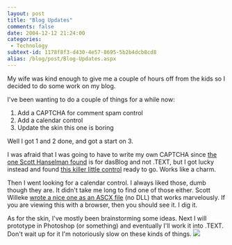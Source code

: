 ```yaml
---
layout: post
title: "Blog Updates"
comments: false
date: 2004-12-12 21:24:00
categories:
 - Technology
subtext-id: 1178f8f3-d430-4e57-8695-5b2b4dcb8cd8
alias: /blog/post/Blog-Updates.aspx
---
```



My wife was kind enough to give me a couple of hours off from the kids so I decided to do some work on my blog.

I've been wanting to do a couple of things for a while now:

  1. Add a CAPTCHA for comment spam control
  2. Add a calendar control
  3. Update the skin this one is boring

Well I got 1 and 2 done, and got a start on 3.

I was afraid that I was going to have to write my own CAPTCHA since [the one Scott Hanselman found](http://www.hanselman.com/blog/PermaLink.aspx?guid=99b2e3e9-5597-4883-a015-d77c3246a2a8) is for dasBlog and not .TEXT, but I got lucky instead and found [this killer little control](http://roudybob.net/archive/2004/11/11/1631.aspx) ready to go. Works like a charm.

Then I went looking for a calendar control. I always liked those, dumb though they are. It didn't take me long to find one of those either. Scott Willeke [wrote a nice one as an ASCX file](http://blogs.pingpoet.com/overflow/archive/2004/02/14/304.aspx) (no DLL) that works marvelously. If you are viewing this with a browser, then you should see it. I dig it.

As for the skin, I've mostly been brainstorming some ideas. Next I will prototype in Photoshop (or something) and eventually I'll work it into .TEXT. Don't wait up for it I'm notoriously slow on these kinds of things. ![](file:///C:/Program%20Files/BlogJet/Data/Smiles/smile8.gif)
